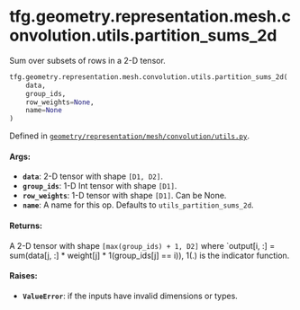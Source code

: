 <div itemscope itemtype="http://developers.google.com/ReferenceObject">
<meta itemprop="name" content="tfg.geometry.representation.mesh.convolution.utils.partition_sums_2d" />
<meta itemprop="path" content="Stable" />
</div>

# tfg.geometry.representation.mesh.convolution.utils.partition_sums_2d

Sum over subsets of rows in a 2-D tensor.

``` python
tfg.geometry.representation.mesh.convolution.utils.partition_sums_2d(
    data,
    group_ids,
    row_weights=None,
    name=None
)
```



Defined in [`geometry/representation/mesh/convolution/utils.py`](https://github.com/tensorflow/graphics/blob/master/tensorflow_graphics/geometry/representation/mesh/convolution/utils.py).

<!-- Placeholder for "Used in" -->

#### Args:

* <b>`data`</b>: 2-D tensor with shape `[D1, D2]`.
* <b>`group_ids`</b>: 1-D Int tensor with shape `[D1]`.
* <b>`row_weights`</b>: 1-D tensor with shape `[D1]`. Can be None.
* <b>`name`</b>: A name for this op. Defaults to `utils_partition_sums_2d`.


#### Returns:

A 2-D tensor with shape `[max(group_ids) + 1, D2]` where
  `output[i, :] = sum(data[j, :] * weight[j] * 1(group_ids[j] == i)),
  1(.) is the indicator function.


#### Raises:

* <b>`ValueError`</b>: if the inputs have invalid dimensions or types.